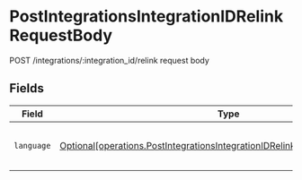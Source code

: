 # PostIntegrationsIntegrationIDRelinkRequestBody

POST /integrations/:integration_id/relink request body


## Fields

| Field                                                                                                                                                                | Type                                                                                                                                                                 | Required                                                                                                                                                             | Description                                                                                                                                                          |
| -------------------------------------------------------------------------------------------------------------------------------------------------------------------- | -------------------------------------------------------------------------------------------------------------------------------------------------------------------- | -------------------------------------------------------------------------------------------------------------------------------------------------------------------- | -------------------------------------------------------------------------------------------------------------------------------------------------------------------- |
| `language`                                                                                                                                                           | [Optional[operations.PostIntegrationsIntegrationIDRelinkRequestBodyLanguage]](undefined/models/operations/postintegrationsintegrationidrelinkrequestbodylanguage.md) | :heavy_minus_sign:                                                                                                                                                   | Language of the connection flow UI.                                                                                                                                  |